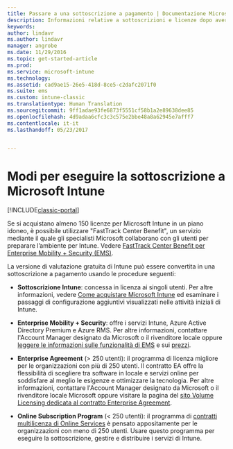 ```yaml
---
title: Passare a una sottoscrizione a pagamento | Documentazione Microsoft
description: Informazioni relative a sottoscrizioni e licenze dopo aver impostato la valutazione gratuita di 30 giorni di Intune.
keywords: 
author: lindavr
ms.author: lindavr
manager: angrobe
ms.date: 11/29/2016
ms.topic: get-started-article
ms.prod: 
ms.service: microsoft-intune
ms.technology: 
ms.assetid: cad9ae15-26e5-418d-8ce5-c2dafc2071f0
ms.suite: ems
ms.custom: intune-classic
ms.translationtype: Human Translation
ms.sourcegitcommit: 9ff1adae93fe6873f5551cf58b1a2e89638dee85
ms.openlocfilehash: 4d9adaa6cfc3c3c575e2bbe48a8a62945e7afff7
ms.contentlocale: it-it
ms.lasthandoff: 05/23/2017


---
```


# <a name="ways-to-subscribe-to-microsoft-intune"></a>Modi per eseguire la sottoscrizione a Microsoft Intune

[!INCLUDE[classic-portal](../includes/classic-portal.md)]

Se si acquistano almeno 150 licenze per Microsoft Intune in un piano idoneo, è possibile utilizzare "FastTrack Center Benefit", un servizio mediante il quale gli specialisti Microsoft collaborano con gli utenti per preparare l’ambiente per Intune. Vedere [FastTrack Center Benefit per Enterprise Mobility + Security (EMS)](https://docs.microsoft.com/enterprise-mobility/Solutions/fasttrack-center-benefit-for-enterprise-mobility-suite-ems).

La versione di valutazione gratuita di Intune può essere convertita in una sottoscrizione a pagamento usando le procedure seguenti:

-   **Sottoscrizione Intune**: concessa in licenza ai singoli utenti. Per altre informazioni, vedere [Come acquistare Microsoft Intune](/intune-classic/get-started/start-with-a-paid-subscription-to-microsoft-intune) ed esaminare i passaggi di configurazione aggiuntivi visualizzati nelle attività iniziali di Intune.

-   **Enterprise Mobility + Security**: offre i servizi Intune, Azure Active Directory Premium e Azure RMS. Per altre informazioni, contattare l'Account Manager designato da Microsoft o il rivenditore locale oppure [leggere le informazioni sulle funzionalità di EMS](https://www.microsoft.com/server-cloud/enterprise-mobility/overview.aspx) e sui [prezzi](https://www.microsoft.com/server-cloud/products/enterprise-mobility-suite/Purchasing.aspx).

-   **Enterprise Agreement** (&gt; 250 utenti): il programma di licenza migliore per le organizzazioni con più di 250 utenti. Il contratto EA offre la flessibilità di scegliere tra software in locale e servizi online per soddisfare al meglio le esigenze e ottimizzare la tecnologia. Per altre informazioni, contattare l'Account Manager designato da Microsoft o il rivenditore locale Microsoft oppure visitare la pagina del [sito Volume Licensing dedicata al contratto Enterprise Agreement](http://www.microsoft.com/licensing/licensing-options/enterprise.aspx).

-   **Online Subscription Program** (&lt; 250 utenti): il programma di [contratti multilicenza di Online Services](http://www.microsoft.com/licensing/online-services/default.aspx) è pensato appositamente per le organizzazioni con meno di 250 utenti. Usare questo programma per eseguire la sottoscrizione, gestire e distribuire i servizi di Intune.

